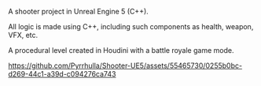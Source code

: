 A shooter project in Unreal Engine 5 (C++). 

All logic is made using C++, including such components as health, weapon, VFX, etc. 

A procedural level created in Houdini with a battle royale game mode. 





https://github.com/Pyrrhulla/Shooter-UE5/assets/55465730/0255b0bc-d269-44c1-a39d-c094276ca743


